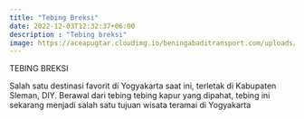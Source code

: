```yaml
---
title: "Tebing Breksi"
date: 2022-12-03T12:32:37+06:00
description : "Tebing breksi"
image: https://aceapugtar.cloudimg.io/beningabaditransport.com/uploads/tebing-breksi-wisata-murah-jogja.jpg?w=600&radius=25&force_format=png&
---
```


TEBING BREKSI

Salah satu destinasi favorit di Yogyakarta saat ini, terletak di Kabupaten Sleman, DIY. Berawal dari tebing tebing kapur yang dipahat, tebing ini sekarang menjadi salah satu tujuan wisata teramai di Yogyakarta

